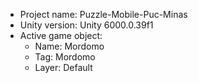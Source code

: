 <!-- UNITY CODE ASSIST INSTRUCTIONS START -->
- Project name: Puzzle-Mobile-Puc-Minas
- Unity version: Unity 6000.0.39f1
- Active game object:
  - Name: Mordomo
  - Tag: Mordomo
  - Layer: Default
<!-- UNITY CODE ASSIST INSTRUCTIONS END -->